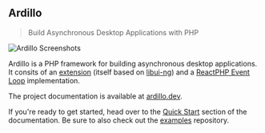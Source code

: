## Ardillo
> Build Asynchronous Desktop Applications with PHP

![Ardillo Screenshots](https://ardillo.dev/images/shots/ardillo.gif)

Ardillo is a PHP framework for building asynchronous desktop applications. It consits of an [extension](https://github.com/ardillo-php/ext) (itself based on [libui-ng](https://github.com/libui-ng/libui-ng)) and a [ReactPHP Event Loop](https://github.com/ardillo-php/loop) implementation.

The project documentation is available at [ardillo.dev](https://ardillo.dev).

If you're ready to get started, head over to the [Quick Start](https://ardillo.dev/docs/quick-start/) section of the documentation. Be sure to also check out the [examples](https://github.com/ardillo-php/examples) repository.

